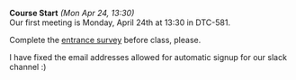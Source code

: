 **Course Start** *(Mon Apr 24, 13:30)*   
Our first meeting is Monday, April 24th at 13:30 in DTC-581.  

Complete the [entrance survey](https://learn.bcit.ca//d2l/lms/survey/user/attempt/survey_start_frame.d2l?si=287352&ou={ou}) before class, please.

I have fixed the email addresses allowed for automatic signup for our slack channel :)
